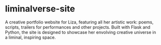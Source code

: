 # liminalverse-site
A creative portfolio website for Liza, featuring all her artistic work: poems, scripts, trailers for performances and other projects. Built with Flask and Python, the site is designed to showcase her envolving creative universe in a liminal, inspiring space.
